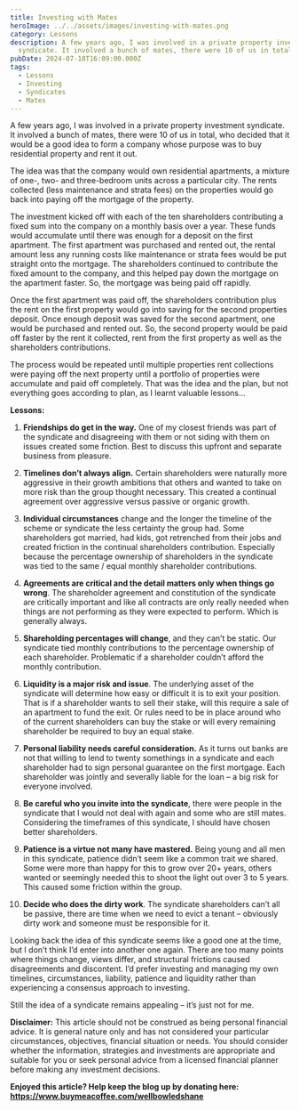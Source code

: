 ```yaml
---
title: Investing with Mates
heroImage: ../../assets/images/investing-with-mates.png
category: Lessons
description: A few years ago, I was involved in a private property investment
  syndicate. It involved a bunch of mates, there were 10 of us in total...
pubDate: 2024-07-18T16:09:00.000Z
tags:
  - Lessons
  - Investing
  - Syndicates
  - Mates
---
```

A few years ago, I was involved in a private property investment syndicate. It involved a bunch of mates, there were 10 of us in total, who decided that it would be a good idea to form a company whose purpose was to buy residential property and rent it out.

The idea was that the company would own residential apartments, a mixture of one-, two- and three-bedroom units across a particular city. The rents collected (less maintenance and strata fees) on the properties would go back into paying off the mortgage of the property. 

The investment kicked off with each of the ten shareholders contributing a fixed sum into the company on a monthly basis over a year. These funds would accumulate until there was enough for a deposit on the first apartment. The first apartment was purchased and rented out, the rental amount less any running costs like maintenance or strata fees would be put straight onto the mortgage. The shareholders continued to contribute the fixed amount to the company, and this helped pay down the mortgage on the apartment faster. So, the mortgage was being paid off rapidly. 

Once the first apartment was paid off, the shareholders contribution plus the rent on the first property would go into saving for the second properties deposit. Once enough deposit was saved for the second apartment, one would be purchased and rented out. So, the second property would be paid off faster by the rent it collected, rent from the first property as well as the shareholders contributions. 

The process would be repeated until multiple properties rent collections were paying off the next property until a portfolio of properties were accumulate and paid off completely. That was the idea and the plan, but not everything goes according to plan, as I learnt valuable lessons... 

**Lessons:**

1. **Friendships do get in the way.** One of my closest friends was part of the syndicate and disagreeing with them or not siding with them on issues created some friction. Best to discuss this upfront and separate business from pleasure. 


2. **Timelines don’t always align.** Certain shareholders were naturally more aggressive in their growth ambitions that others and wanted to take on more risk than the group thought necessary. This created a continual agreement over aggressive versus passive or organic growth. 


3. **Individual circumstances** change and the longer the timeline of the scheme or syndicate the less certainty the group had. Some shareholders got married, had kids, got retrenched from their jobs and created friction in the continual shareholders contribution. Especially because the percentage ownership of shareholders in the syndicate was tied to the same / equal monthly shareholder contributions. 


4. **Agreements are critical and the detail matters only when things go wrong**. The shareholder agreement and constitution of the syndicate are critically important and like all contracts are only really needed when things are not performing as they were expected to perform. Which is generally always. 


5. **Shareholding percentages will change**, and they can’t be static. Our syndicate tied monthly contributions to the percentage ownership of each shareholder. Problematic if a shareholder couldn’t afford the monthly contribution. 


6. **Liquidity is a major risk and issue**. The underlying asset of the syndicate will determine how easy or difficult it is to exit your position. That is if a shareholder wants to sell their stake, will this require a sale of an apartment to fund the exit. Or rules need to be in place around who of the current shareholders can buy the stake or will every remaining shareholder be required to buy an equal stake. 


7. **Personal liability needs careful consideration.** As it turns out banks are not that willing to lend to twenty somethings in a syndicate and each shareholder had to sign personal guarantee on the first mortgage. Each shareholder was jointly and severally liable for the loan – a big risk for everyone involved. 


8. **Be careful who you invite into the syndicate**, there were people in the syndicate that I would not deal with again and some who are still mates. Considering the timeframes of this syndicate, I should have chosen better shareholders. 


9. **Patience is a virtue not many have mastered.** Being young and all men in this syndicate, patience didn’t seem like a common trait we shared. Some were more than happy for this to grow over 20+ years, others wanted or seemingly needed this to shoot the light out over 3 to 5 years. This caused some friction within the group. 


10. **Decide who does the dirty work**. The syndicate shareholders can’t all be passive, there are time when we need to evict a tenant – obviously dirty work and someone must be responsible for it. 



Looking back the idea of this syndicate seems like a good one at the time, but I don’t think I’d enter into another one again. There are too many points where things change, views differ, and structural frictions caused disagreements and discontent. I’d prefer investing and managing my own timelines, circumstances, liability, patience and liquidity rather than experiencing a consensus approach to investing. 

Still the idea of a syndicate remains appealing – it’s just not for me. 



**Disclaimer:** This article should not be construed as being personal financial advice. It is general nature only and has not considered your particular circumstances, objectives, financial situation or needs. You should consider whether the information, strategies and investments are appropriate and suitable for you or seek personal advice from a licensed financial planner before making any investment decisions.



**Enjoyed this article? Help keep the blog up by donating here: https://www.buymeacoffee.com/wellbowledshane**
